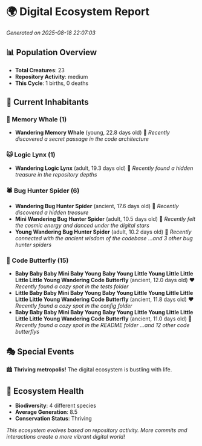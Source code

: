 # 🌍 Digital Ecosystem Report
*Generated on 2025-08-18 22:07:03*

## 📊 Population Overview
- **Total Creatures**: 23
- **Repository Activity**: medium
- **This Cycle**: 1 births, 0 deaths

## 👥 Current Inhabitants

### 🐋 Memory Whale (1)
- **Wandering Memory Whale** (young, 22.8 days old) 💚
  *Recently discovered a secret passage in the code architecture*

### 🐱 Logic Lynx (1)
- **Wandering Logic Lynx** (adult, 19.3 days old) 💛
  *Recently found a hidden treasure in the repository depths*

### 🕷️ Bug Hunter Spider (6)
- **Wandering Bug Hunter Spider** (ancient, 17.6 days old) 💛
  *Recently discovered a hidden treasure*
- **Mini Wandering Bug Hunter Spider** (adult, 10.5 days old) 💛
  *Recently felt the cosmic energy and danced under the digital stars*
- **Young Wandering Bug Hunter Spider** (adult, 10.2 days old) 💛
  *Recently connected with the ancient wisdom of the codebase*
  *...and 3 other bug hunter spiders*

### 🦋 Code Butterfly (15)
- **Baby Baby Baby Mini Baby Young Baby Young Little Young Little Little Little Little Young Wandering Code Butterfly** (ancient, 12.0 days old) ❤️
  *Recently found a cozy spot in the tests folder*
- **Little Baby Baby Mini Baby Young Baby Young Little Young Little Little Little Little Young Wandering Code Butterfly** (ancient, 11.8 days old) ❤️
  *Recently found a cozy spot in the config folder*
- **Baby Baby Baby Mini Baby Young Baby Young Little Young Little Little Little Little Young Wandering Code Butterfly** (ancient, 11.0 days old) 💛
  *Recently found a cozy spot in the README folder*
  *...and 12 other code butterflys*

## 🎭 Special Events

🏙️ **Thriving metropolis!** The digital ecosystem is bustling with life.

## 🔬 Ecosystem Health
- **Biodiversity**: 4 different species
- **Average Generation**: 8.5
- **Conservation Status**: Thriving

*This ecosystem evolves based on repository activity. More commits and interactions create a more vibrant digital world!*